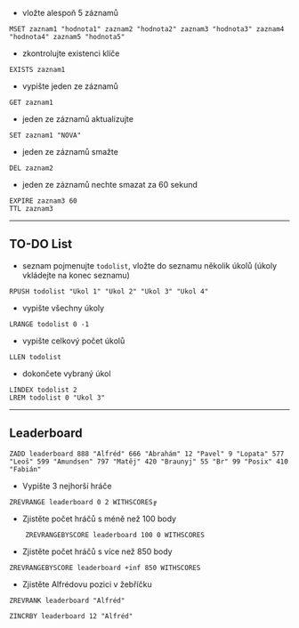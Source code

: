 - vložte alespoň 5 záznamů
```redis
MSET zaznam1 "hodnota1" zaznam2 "hodnota2" zaznam3 "hodnota3" zaznam4 "hodnota4" zaznam5 "hodnota5"
```

- zkontrolujte existenci klíče
```redis
EXISTS zaznam1
```

- vypište jeden ze záznamů
```redis
GET zaznam1
```

- jeden ze záznamů aktualizujte
```redis
SET zaznam1 "NOVA"
```

- jeden ze záznamů smažte
```redis
DEL zaznam2
```

- jeden ze záznamů nechte smazat za 60 sekund
```redis
EXPIRE zaznam3 60
TTL zaznam3
```

---
## TO-DO List

- seznam pojmenujte `todolist`, vložte do seznamu několik úkolů (úkoly vkládejte na konec seznamu)
```redis
RPUSH todolist "Ukol 1" "Ukol 2" "Ukol 3" "Ukol 4"
```

- vypište všechny úkoly
```
LRANGE todolist 0 -1
```

- vypište celkový počet úkolů
```
LLEN todolist
```

- dokončete vybraný úkol
```
LINDEX todolist 2
LREM todolist 0 "Ukol 3"
```

---
## Leaderboard

```
ZADD leaderboard 888 "Alfréd" 666 "Abrahám" 12 "Pavel" 9 "Lopata" 577 "Leoš" 599 "Amundsen" 797 "Matěj" 420 "Braunyj" 55 "Br" 99 "Posix" 410 "Fabián"
```

- Vypište 3 nejhorší hráče
```
ZREVRANGE leaderboard 0 2 WITHSCORES╔
```

- Zjistěte počet hráčů s méně než 100 body
```
    ZREVRANGEBYSCORE leaderboard 100 0 WITHSCORES
```

- Zjistěte počet hráčů s více než 850 body
```
ZREVRANGEBYSCORE leaderboard +inf 850 WITHSCORES
```

- Zjistěte Alfrédovu pozici v žebříčku
```
ZREVRANK leaderboard "Alfréd"
```

```
ZINCRBY leaderboard 12 "Alfréd"
```